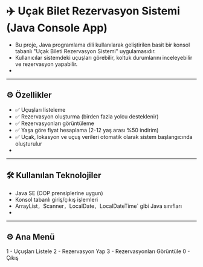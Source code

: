 # ✈️ Uçak Bilet Rezervasyon Sistemi (Java Console App)

- Bu proje, Java programlama dili kullanılarak geliştirilen basit bir konsol tabanlı "Uçak Bileti Rezervasyon Sistemi" uygulamasıdır. 
- Kullanıcılar sistemdeki uçuşları görebilir, koltuk durumlarını inceleyebilir ve rezervasyon yapabilir.
- 
------------------------        -----------------------------

## ⚙️ Özellikler

- ✅ Uçuşları listeleme  
- ✅ Rezervasyon oluşturma (birden fazla yolcu desteklenir)  
- ✅ Rezervasyonları görüntüleme  
- ✅ Yaşa göre fiyat hesaplama (2-12 yaş arası %50 indirim)  
- ✅ Uçak, lokasyon ve uçuş verileri otomatik olarak sistem başlangıcında oluşturulur
- 
------------------------        -----------------------------

## 🛠️ Kullanılan Teknolojiler

- Java SE (OOP prensiplerine uygun)
- Konsol tabanlı giriş/çıkış işlemleri
- ArrayList`, `Scanner`, `LocalDate`, `LocalDateTime` gibi Java sınıfları
- 
------------------------        -----------------------------

## ⚙️ Ana Menü
1 - Uçuşları Listele
2 - Rezervasyon Yap
3 - Rezervasyonları Görüntüle
0 - Çıkış
